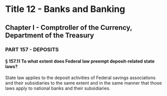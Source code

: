 
# Title 12 - Banks and Banking
## Chapter I - Comptroller of the Currency, Department of the Treasury
### PART 157 - DEPOSITS
#### § 157.11 To what extent does Federal law preempt deposit-related state laws?

State law applies to the deposit activities of Federal savings associations and their subsidiaries to the same extent and in the same manner that those laws apply to national banks and their subsidiaries.
